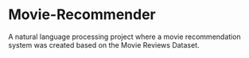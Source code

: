 # Movie-Recommender
A natural language processing project where a movie recommendation system was created based on the Movie Reviews Dataset.
